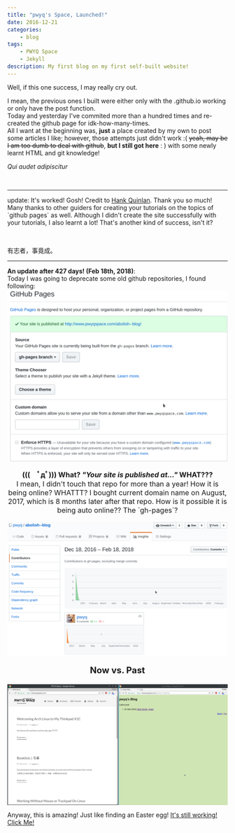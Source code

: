 ```yaml
---
title: "pwyq's Space, Launched!"
date: 2016-12-21
categories:
    - blog
tags:
    - PWYQ Space
    - Jekyll
description: My first blog on my first self-built website!
---
```


<p>Well, if this one success, I may really cry out. <p>
I mean, the previous ones I built were either only with the .github.io working or only have the post function.<br>
Today and yesterday I've commited more than a hundred times and re-created the github page for idk-how-many-times.<br>
All I want at the beginning was, <strong>just</strong> a place created by my own to post some articles I like; however, those attempts just didn't work :( <del>yeah, may be I am too dumb to deal with github</del>, <strong>but I still got here</strong> : ) with some newly learnt HTML and git knowledge!<br></p>

<quote><i>Qui audet adipiscitur</i></quote>

<br>
<hr>

<p>update: It's worked! Gosh! Credit to <a href="http://jmcglone.com/guides/github-pages/" target="_blank">Hank Quinlan</a>. Thank you so much!
Many thanks to other guiders for creating your tutorials on the topics of `github pages` as well. Although I didn't create the site successfully with your tutorials, I also learnt a lot! That's another kind of success, isn't it?</p>
<br>

<p>有志者，事竟成。</p>

<hr>
<p>
<b>An update after 427 days! (Feb 18th, 2018)</b>:
<br />
Today I was going to deprecate some old github repositories, I found following:

<img src="../assets/images/posts/First-Post/wth.png" alt="What???" align="center">
<p style="font-size: 16px" align="center">
    <b> (((　ﾟдﾟ))) What? <i>"Your site is published at..."</i> WHAT???</b><br />
    I mean, I didn't touch that repo for more than a year! How it is being online? WHATTT?
    I bought current domain name on August, 2017, which is 8 months later after that repo.
    How is it possible it is being auto online?? The `gh-pages`?
</p>
<img src="../assets/images/posts/First-Post/abolish-blog.png" alt="abolish-blog" align="center">
<br />
<b><p style="font-size: 20px" align="center"> Now vs. Past</p></b>
<img src="../assets/images/posts/First-Post/now_vs_past.png" alt="Now vs. Past" align="center">

Anyway, this is amazing! Just like finding an Easter egg!
<a href="http://www.yanqing-wu.com/abolish--blog/">It's still working! Click Me!</a>
</p>
